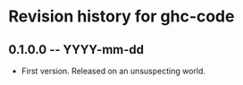 # Revision history for ghc-code

## 0.1.0.0  -- YYYY-mm-dd

* First version. Released on an unsuspecting world.
